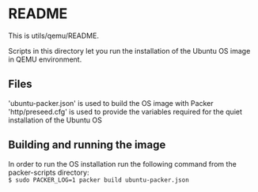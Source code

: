# README

This is utils/qemu/README.

Scripts in this directory let you run the installation of the Ubuntu OS image in QEMU environment.

## Files

'ubuntu-packer.json' is used to build the OS image with Packer  
'http/preseed.cfg' is used to provide the variables required for the quiet installation of the Ubuntu OS

## Building and running the image

In order to run the OS installation run the following command from the packer-scripts directory:  
```$ sudo PACKER_LOG=1 packer build ubuntu-packer.json```